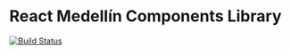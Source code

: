 # React Medellín Components Library
[![Build Status](https://travis-ci.org/react-medellin/components.svg?branch=master)](https://travis-ci.org/react-medellin/components)
